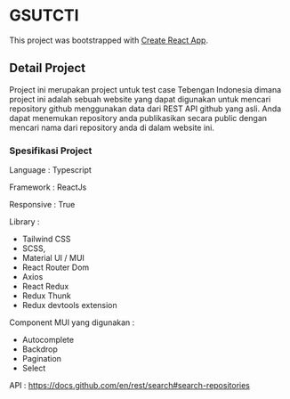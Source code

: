 # GSUTCTI

This project was bootstrapped with [Create React App](https://github.com/facebook/create-react-app).

## Detail Project

Project ini merupakan project untuk test case Tebengan Indonesia dimana project ini adalah sebuah website yang dapat digunakan untuk mencari repository github menggunakan data dari REST API github yang asli. Anda dapat menemukan repository anda publikasikan secara public dengan mencari nama dari repository anda di dalam website ini.

### Spesifikasi Project

Language : Typescript

Framework : ReactJs

Responsive : True

Library :
- Tailwind CSS
- SCSS,
- Material UI / MUI
- React Router Dom 
- Axios
- React Redux 
- Redux Thunk
- Redux devtools extension

Component MUI yang digunakan :
- Autocomplete
- Backdrop
- Pagination
- Select

API : https://docs.github.com/en/rest/search#search-repositories